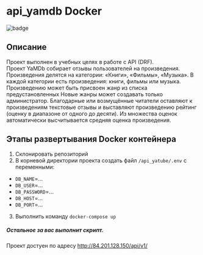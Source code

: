 # api_yamdb Docker 

![badge](https://github.com/Shelestov7/yamdb_final/workflows/YAMDB_workflow/badge.svg)

## Описание 
Проект выполнен в учебных целях в работе с API (DRF).  
Проект YaMDb собирает отзывы пользователей на произведения. Произведения делятся на категории: «Книги», «Фильмы», «Музыка». 
В каждой категории есть произведения: книги, фильмы или музыка. Произведению может быть присвоен жанр из списка предустановленных Новые жанры может создавать только администратор. 
Благодарные или возмущённые читатели оставляют к произведениям текстовые отзывы и выставляют произведению рейтинг (оценку в диапазоне от одного до десяти). Из множества оценок автоматически высчитывается средняя оценка произведения.  
 
## Этапы развертывания Docker контейнера 
1. Склонировать репозиторий 
2. В корневой директории проекта создать файл `/api_yatube/.env` с переменными: 
  * `DB_NAME`=... 
  * `DB_USER`=... 
  * `DB_PASSWORD`=... 
  * `DB_HOST`=... 
  * `DB_PORT`=... 
   
3. Выполнить команду `docker-compose up` 
 
##### Остальное за вас выполнит скрипт. 
 
Проект достуен по адресу http://84.201.128.150/api/v1/ 